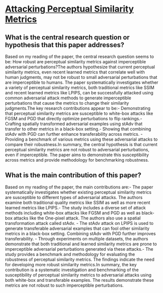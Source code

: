 # [Attacking Perceptual Similarity Metrics](https://arxiv.org/abs/2305.08840v1)

## What is the central research question or hypothesis that this paper addresses?

Based on my reading of the paper, the central research question seems to be: How robust are perceptual similarity metrics against imperceptible adversarial perturbations?The authors hypothesize that current perceptual similarity metrics, even recent learned metrics that correlate well with human judgments, may not be robust to small adversarial perturbations that are imperceptible to humans. The paper systematically investigates whether a variety of perceptual similarity metrics, both traditional metrics like SSIM and recent learned metrics like LPIPS, can be successfully attacked using common adversarial attack methods to generate imperceptible perturbations that cause the metrics to change their similarity judgments.The key research contributions appear to be:- Demonstrating that perceptual similarity metrics are susceptible to white-box attacks like FGSM and PGD that directly optimize perturbations to flip rankings.- Crafting spatially transformed adversarial examples using stAdv that transfer to other metrics in a black-box setting.- Showing that combining stAdv with PGD can further enhance transferability across metrics. - Providing a benchmark of various metrics using these adversarial attacks to compare their robustness.In summary, the central hypothesis is that current perceptual similarity metrics are not robust to adversarial perturbations, even if imperceptible. The paper aims to demonstrate this susceptibility across metrics and provide methodology for benchmarking robustness.


## What is the main contribution of this paper?

Based on my reading of the paper, the main contributions are:- The paper systematically investigates whether existing perceptual similarity metrics are susceptible to different types of adversarial attacks. The authors examine both traditional quality metrics like SSIM as well as more recent learned metrics like LPIPS.- The study includes a diverse set of attack methods including white-box attacks like FGSM and PGD as well as black-box attacks like the One-pixel attack. The authors also use a spatial transformation attack called stAdv. - The stAdv attack on LPIPS is used to generate transferable adversarial examples that can fool other similarity metrics in a black-box setting. Combining stAdv with PGD further improves transferability. - Through experiments on multiple datasets, the authors demonstrate that both traditional and learned similarity metrics are prone to imperceptible adversarial perturbations generated via these attacks.- The study provides a benchmark and methodology for evaluating the robustness of perceptual similarity metrics. The findings indicate the need for developing more robust similarity metrics.In summary, the key contribution is a systematic investigation and benchmarking of the susceptibility of perceptual similarity metrics to adversarial attacks using both white-box and transferable examples. The results demonstrate these metrics are not robust to such imperceptible perturbations.
